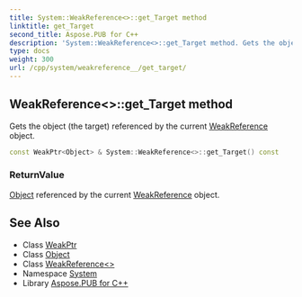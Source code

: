 ```yaml
---
title: System::WeakReference<>::get_Target method
linktitle: get_Target
second_title: Aspose.PUB for C++
description: 'System::WeakReference<>::get_Target method. Gets the object (the target) referenced by the current WeakReference object in C++.'
type: docs
weight: 300
url: /cpp/system/weakreference__/get_target/
---
```

## WeakReference<>::get_Target method


Gets the object (the target) referenced by the current [WeakReference](../../weakreference/) object.

```cpp
const WeakPtr<Object> & System::WeakReference<>::get_Target() const
```


### ReturnValue

[Object](../../object/) referenced by the current [WeakReference](../../weakreference/) object.

## See Also

* Class [WeakPtr](../../weakptr/)
* Class [Object](../../object/)
* Class [WeakReference<>](../)
* Namespace [System](../../)
* Library [Aspose.PUB for C++](../../../)
